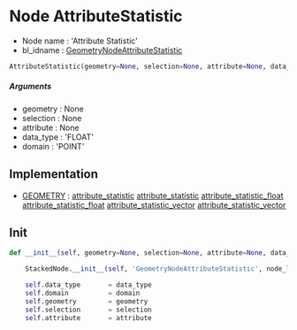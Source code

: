 # Node AttributeStatistic

- Node name : 'Attribute Statistic'
- bl_idname : [GeometryNodeAttributeStatistic](https://docs.blender.org/api/current/bpy.types.GeometryNodeAttributeStatistic.html)


``` python
AttributeStatistic(geometry=None, selection=None, attribute=None, data_type='FLOAT', domain='POINT', node_label=None, node_color=None)
```
##### Arguments

- geometry : None
- selection : None
- attribute : None
- data_type : 'FLOAT'
- domain : 'POINT'

## Implementation

- [GEOMETRY](/docs/GeoNodes/socket_GEOMETRY.md) : [attribute_statistic](/docs/GeoNodes/socket_GEOMETRY.md#attribute_statistic) [attribute_statistic](/docs/GeoNodes/socket_GEOMETRY.md#attribute_statistic) [attribute_statistic_float](/docs/GeoNodes/socket_GEOMETRY.md#attribute_statistic_float) [attribute_statistic_float](/docs/GeoNodes/socket_GEOMETRY.md#attribute_statistic_float) [attribute_statistic_vector](/docs/GeoNodes/socket_GEOMETRY.md#attribute_statistic_vector) [attribute_statistic_vector](/docs/GeoNodes/socket_GEOMETRY.md#attribute_statistic_vector)

## Init

``` python
def __init__(self, geometry=None, selection=None, attribute=None, data_type='FLOAT', domain='POINT', node_label=None, node_color=None):

    StackedNode.__init__(self, 'GeometryNodeAttributeStatistic', node_label=node_label, node_color=node_color)

    self.data_type       = data_type
    self.domain          = domain
    self.geometry        = geometry
    self.selection       = selection
    self.attribute       = attribute
```
